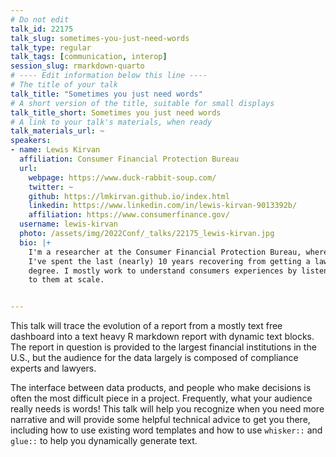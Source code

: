 ```yaml
---
# Do not edit
talk_id: 22175
talk_slug: sometimes-you-just-need-words
talk_type: regular
talk_tags: [communication, interop]
session_slug: rmarkdown-quarto
# ---- Edit information below this line ----
# The title of your talk
talk_title: "Sometimes you just need words"
# A short version of the title, suitable for small displays
talk_title_short: Sometimes you just need words
# A link to your talk's materials, when ready
talk_materials_url: ~
speakers:
- name: Lewis Kirvan
  affiliation: Consumer Financial Protection Bureau
  url:
    webpage: https://www.duck-rabbit-soup.com/
    twitter: ~
    github: https://lmkirvan.github.io/index.html
    linkedin: https://www.linkedin.com/in/lewis-kirvan-9013392b/
    affiliation: https://www.consumerfinance.gov/
  username: lewis-kirvan
  photo: /assets/img/2022Conf/_talks/22175_lewis-kirvan.jpg
  bio: |+
    I'm a researcher at the Consumer Financial Protection Bureau, where
    I've spent the last (nearly) 10 years recovering from getting a law
    degree. I mostly work to understand consumers experiences by listening
    to them at scale.


---
```


<!-- ABSTRACT ----
Please write abstract below. You may use simple markdown (links, code style, bold, italics)
-->

This talk will trace the evolution of a report from a mostly text free dashboard
into a text heavy R markdown report with dynamic text blocks. The report in
question is provided to the largest financial institutions in the U.S., but the
audience for the data largely is composed of compliance experts and lawyers.

The interface between data products, and people who make decisions is often the
most difficult piece in a project. Frequently, what your audience really needs
is words! This talk will help you recognize when you need more narrative and
will provide some helpful technical advice to get you there, including how to
use existing word templates and how to use `whisker::` and `glue::` to help you
dynamically generate text.
